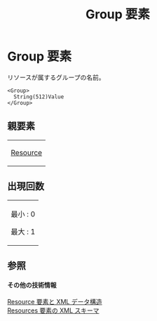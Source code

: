 ﻿---
title: Group 要素
TOCTitle: Group 要素
ms:assetid: 83c37870-2c3c-4604-9b54-bc44632ccfcf
ms:mtpsurl: https://msdn.microsoft.com/ja-jp/library/Bb968570(v=office.12)
ms:contentKeyID: 16741111
ms.date: 06/30/2008
mtps_version: v=office.12
ms.translationtype: HT
---

# Group 要素

リソースが属するグループの名前。

    <Group>
      String(512)Value
    </Group>

## 親要素

<table>
<colgroup>
<col style="width: 100%" />
</colgroup>
<tbody>
<tr class="odd">
<td><p><a href="resource-element.md">Resource</a></p></td>
</tr>
</tbody>
</table>


## 出現回数


<table>
<colgroup>
<col style="width: 100%" />
</colgroup>
<tbody>
<tr class="odd">
<td><p>最小 : 0</p>
<p>最大 : 1</p></td>
</tr>
</tbody>
</table>


## 参照

#### その他の技術情報

[Resource 要素と XML データ構造](resource-elements-and-xml-structure.md)  
[Resources 要素の XML スキーマ](xml-schema-for-the-resources-element.md)

